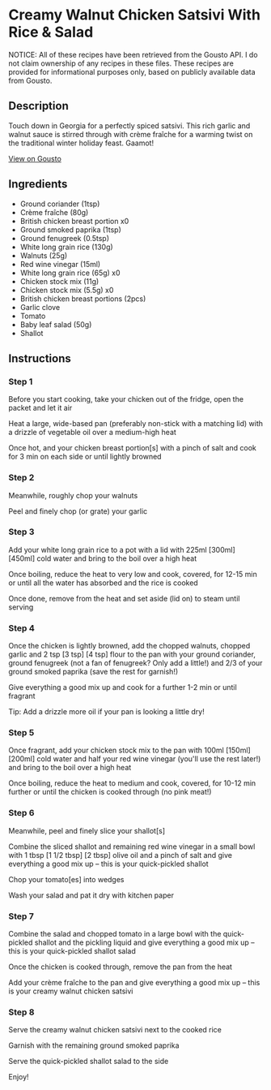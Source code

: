 # Creamy Walnut Chicken Satsivi With Rice & Salad

NOTICE: All of these recipes have been retrieved from the Gousto API. I do not claim ownership of any recipes in these files. These recipes are provided for informational purposes only, based on publicly available data from Gousto.

## Description

Touch down in Georgia for a perfectly spiced satsivi. This rich garlic and walnut sauce is stirred through with crème fraîche for a warming twist on the traditional winter holiday feast. Gaamot!

[View on Gousto](https://www.gousto.co.uk/recipes/cookbook/creamy-walnut-chicken-satsivi-with-rice-salad)

## Ingredients

- Ground coriander (1tsp)
- Crème fraîche (80g)
- British chicken breast portion x0
- Ground smoked paprika (1tsp)
- Ground fenugreek (0.5tsp)
- White long grain rice (130g)
- Walnuts (25g)
- Red wine vinegar (15ml)
- White long grain rice (65g) x0
- Chicken stock mix (11g)
- Chicken stock mix (5.5g) x0
- British chicken breast portions (2pcs)
- Garlic clove
- Tomato
- Baby leaf salad (50g)
- Shallot

## Instructions


### Step 1

Before you start cooking, take your chicken out of the fridge, open the packet and let it air

Heat a large, wide-based pan (preferably non-stick with a matching lid) with a drizzle of vegetable oil over a medium-high heat

Once hot, and your chicken breast portion[s] with a pinch of salt and cook for 3 min on each side or until lightly browned


### Step 2

Meanwhile, roughly chop your walnuts

Peel and finely chop (or grate) your garlic


### Step 3

Add your white long grain rice to a pot with a lid with 225ml <span class="text-purple">[300ml]</span> <span class="text-danger">[450ml]</span> cold water and bring to the boil over a high heat

Once boiling, reduce the heat to very low and cook, covered, for 12-15 min or until all the water has absorbed and the rice is cooked

Once done, remove from the heat and set aside (lid on) to steam until serving


### Step 4

Once the chicken is lightly browned, add the chopped walnuts, chopped garlic and 2 tsp <span class="text-purple">[3 tsp]</span> <span class="text-danger">[4 tsp] </span>flour to the pan with your ground coriander, ground fenugreek (not a fan of fenugreek? Only add a little!) and 2/3 of your ground smoked paprika (save the rest for garnish!)

Give everything a good mix up and cook for a further 1-2 min or until fragrant

Tip: Add a drizzle more oil if your pan is looking a little dry!


### Step 5

Once fragrant, add your chicken stock mix to the pan with 100ml <span class="text-purple">[150ml]</span> <span class="text-danger">[200ml]</span> cold water and half your red wine vinegar (you'll use the rest later!) and bring to the boil over a high heat

Once boiling, reduce the heat to medium and cook, covered, for 10-12 min further or until the chicken is cooked through (no pink meat!)


### Step 6

Meanwhile, peel and finely slice your shallot[s]

Combine the sliced shallot and remaining red wine vinegar in a small bowl with 1 tbsp <span class="text-purple">[1 1/2 tbsp]</span> <span class="text-danger">[2 tbsp] </span>olive oil and a pinch of salt and give everything a good mix up – this is your quick-pickled shallot

Chop your tomato[es]<span class="text-danger"> </span>into wedges

Wash your salad and pat it dry with kitchen paper


### Step 7

Combine the salad and chopped tomato in a large bowl with the quick-pickled shallot and the pickling liquid and give everything a good mix up – this is your quick-pickled shallot salad

Once the chicken is cooked through, remove the pan from the heat

Add your crème fraîche to the pan and give everything a good mix up – this is your creamy walnut chicken satsivi

### Step 8

Serve the creamy walnut chicken satsivi next to the cooked rice

Garnish with the remaining ground smoked paprika

Serve the quick-pickled shallot salad to the side

Enjoy!

